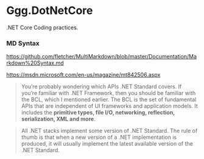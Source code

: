 # Ggg.DotNetCore
.NET Core Coding practices. 

### MD Syntax
https://github.com/fletcher/MultiMarkdown/blob/master/Documentation/Markdown%20Syntax.md

https://msdn.microsoft.com/en-us/magazine/mt842506.aspx

> You’re probably wondering which APIs .NET Standard covers. If you’re familiar with .NET Framework, then you should be familiar with the BCL, which I mentioned earlier. The BCL is the set of fundamental APIs that are independent of UI frameworks and application models. It includes the **primitive types, file I/O, networking, reflection, serialization, XML and more**.

> All .NET stacks implement some version of .NET Standard. The rule of thumb is that when a new version of a .NET implementation is produced, it will usually implement the latest available version of the .NET Standard.

